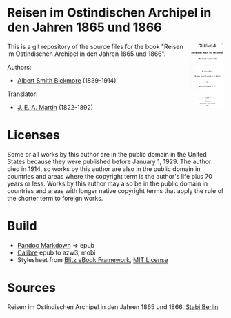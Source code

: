 # Reisen im Ostindischen Archipel in den Jahren 1865 und 1866

<img align="right" height="150" src="https://github.com/kogo59/Reisen_im_Ostindischen_Archipel_in_den_Jahren_1865_und_1866/blob/main/images/cover.jpg">

This is a git repository of the source files for the book "Reisen im Ostindischen Archipel in den Jahren 1865 und 1866".

Authors:

* [Albert Smith Bickmore](https://en.wikipedia.org/wiki/Albert_S._Bickmore) (1839-1914)

Translator:

* [J. E. A. Martin](https://d-nb.info/gnd/120641747) (1822-1892)


# Licenses
Some or all works by this author are in the public domain in the United States
because they were published before January 1, 1929. The author died in 1914, so
works by this author are also in the public domain in countries and areas where
the copyright term is the author's life plus 70 years or less. Works by this
author may also be in the public domain in countries and areas with longer
native copyright terms that apply the rule of the shorter term to foreign works.

# Build
* [Pandoc Markdown](https://pandoc.org/MANUAL.html#pandocs-markdown) => epub
* [Calibre](https://calibre-ebook.com/) epub to azw3, mobi
* Stylesheet from [Blitz eBook Framework](https://friendsofepub.github.io/Blitz/), [MIT License](https://github.com/FriendsOfEpub/Blitz/blob/master/LICENSE)

# Sources
Reisen im Ostindischen Archipel in den Jahren 1865 und 1866. [Stabi Berlin](http://resolver.staatsbibliothek-berlin.de/SBB00006CDD00000000)


